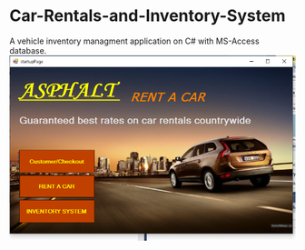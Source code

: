 # Car-Rentals-and-Inventory-System
A vehicle inventory managment application on C# with MS-Access database.
![Screenshot of Main Screen](/Screenshot/Capture.PNG)
